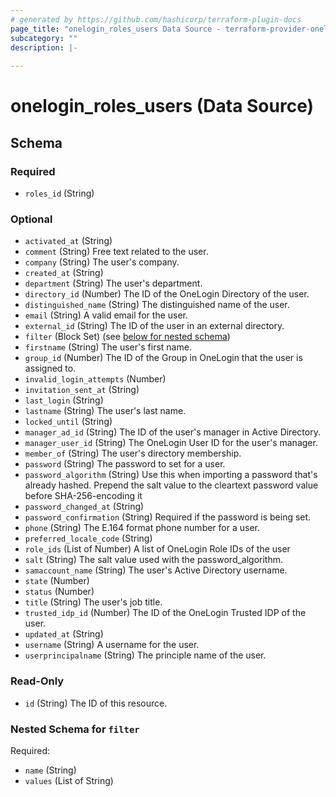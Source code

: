 ```yaml
---
# generated by https://github.com/hashicorp/terraform-plugin-docs
page_title: "onelogin_roles_users Data Source - terraform-provider-onelogin"
subcategory: ""
description: |-
  
---
```


# onelogin_roles_users (Data Source)





<!-- schema generated by tfplugindocs -->
## Schema

### Required

- `roles_id` (String)

### Optional

- `activated_at` (String)
- `comment` (String) Free text related to the user.
- `company` (String) The user's company.
- `created_at` (String)
- `department` (String) The user's department.
- `directory_id` (Number) The ID of the OneLogin Directory of the user.
- `distinguished_name` (String) The distinguished name of the user.
- `email` (String) A valid email for the user.
- `external_id` (String) The ID of the user in an external directory.
- `filter` (Block Set) (see [below for nested schema](#nestedblock--filter))
- `firstname` (String) The user's first name.
- `group_id` (Number) The ID of the Group in OneLogin that the user is assigned to.
- `invalid_login_attempts` (Number)
- `invitation_sent_at` (String)
- `last_login` (String)
- `lastname` (String) The user's last name.
- `locked_until` (String)
- `manager_ad_id` (String) The ID of the user's manager in Active Directory.
- `manager_user_id` (String) The OneLogin User ID for the user's manager.
- `member_of` (String) The user's directory membership.
- `password` (String) The password to set for a user.
- `password_algorithm` (String) Use this when importing a password that's already hashed. Prepend the salt value to the cleartext password value before SHA-256-encoding it
- `password_changed_at` (String)
- `password_confirmation` (String) Required if the password is being set.
- `phone` (String) The E.164 format phone number for a user.
- `preferred_locale_code` (String)
- `role_ids` (List of Number) A list of OneLogin Role IDs of the user
- `salt` (String) The salt value used with the password_algorithm.
- `samaccount_name` (String) The user's Active Directory username.
- `state` (Number)
- `status` (Number)
- `title` (String) The user's job title.
- `trusted_idp_id` (Number) The ID of the OneLogin Trusted IDP of the user.
- `updated_at` (String)
- `username` (String) A username for the user.
- `userprincipalname` (String) The principle name of the user.

### Read-Only

- `id` (String) The ID of this resource.

<a id="nestedblock--filter"></a>
### Nested Schema for `filter`

Required:

- `name` (String)
- `values` (List of String)


